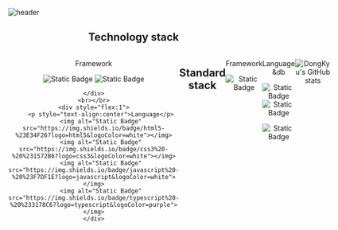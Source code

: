 ![header](https://capsule-render.vercel.app/api?type=shark&color=_hexcode&height=300&section=header&text=Welecome!&fontSize=70&fontColor=b21848)
<h2 style="text-align:center">Technology stack</h2>
<div  style="display:flex;text-align:center">
    <div style="flex:1">
        <p style="text-align:center">Framework</p>
        <img alt="Static Badge" src="https://img.shields.io/badge/react%20-%20%2361DAFB?logo=react&logoColor=white"></img>
        <img alt="Static Badge" src="https://img.shields.io/badge/react%20native%20-%20%23B7178C?logo=react&logoColor=white"></img>

    </div>
    <br></br>
    <div style="flex:1">
        <p style="text-align:center">Language</p>
        <img alt="Static Badge" src="https://img.shields.io/badge/html5-%23E34F26?logo=html5&logoColor=white"></img>
        <img alt="Static Badge" src="https://img.shields.io/badge/css3%20-%20%231572B6?logo=css3&logoColor=white"></img>
        <img alt="Static Badge" src="https://img.shields.io/badge/javascript%20-%20%23F7DF1E?logo=javascript&logoColor=white"></img>
        <img alt="Static Badge" src="https://img.shields.io/badge/typescript%20-%20%233178C6?logo=typescript&logoColor=purple"></img>
    </div>
</div>


<h2 style="text-align:center">Standard stack</h2>
<div  style="display:flex;text-align:center">
    <div style="flex:1">
        <p style="text-align:center">Framework</p>
<div>
<img alt="Static Badge" src="https://img.shields.io/badge/springboot%20-%236DB33F?logo=springboot&logoColor=white"></img>

</div>
</div>
<div style="flex:1;;justify-content:center;align-items:center">
<p style="text-align:center">Language &db</p>

<img alt="Static Badge" src="https://img.shields.io/badge/c-%23A8B9CC?logo=c&logoColor=white"></img>
<img alt="Static Badge" src="https://img.shields.io/badge/java%20-%236DB33F?logo=java&logoColor=white"></img>

<img alt="Static Badge" src="https://img.shields.io/badge/mysql%20-%20%234479A1?logo=mysql&logoColor=white"></img>

</div>
</div>


![DongKyu's GitHub stats](https://github-readme-stats.vercel.app/api?username=ldkstellar&theme=dark&show_icons=true)
